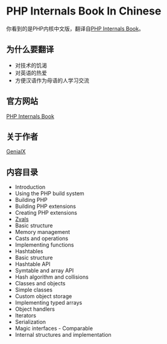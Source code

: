 # PHP Internals Book In Chinese
你看到的是PHP内核中文版，翻译自[PHP Internals Book](http://www.phpinternalsbook.com/index.html)。

## 为什么要翻译
 - 对技术的饥渴
 - 对英语的热爱
 - 方便汉语作为母语的人学习交流

## 官方网站
[PHP Internals Book](http://www.phpinternalsbook.com/index.html)

## 关于作者
[GenialX](http://blog.ihuxu.com/about-me)

## 内容目录
 - Introduction
 - Using the PHP build system
  - Building PHP
  - Building PHP extensions
 - Creating PHP extensions
 - [Zvals](https://github.com/GenialX/php-internals-book-in-chinese/blob/master/zvals.md)
  - Basic structure
  - Memory management
  - Casts and operations
 - Implementing functions
 - Hashtables
  - Basic structure
  - Hashtable API
  - Symtable and array API
  - Hash algorithm and collisions
 - Classes and objects
  - Simple classes
  - Custom object storage
  - Implementing typed arrays
  - Object handlers
  - Iterators
  - Serialization
  - Magic interfaces - Comparable
  - Internal structures and implementation
